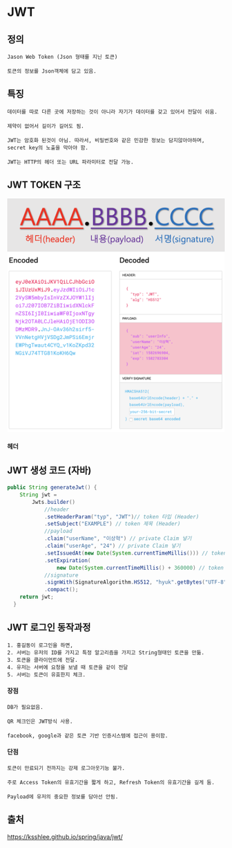 # JWT

## 정의 

    Jason Web Token (Json 형태를 지닌 토큰)

    토큰의 정보를 Json객체에 담고 있음.

## 특징 

    데이터를 따로 다른 곳에 저장하는 것이 아니라 자기가 데이터를 갖고 있어서 전달이 쉬움.

    제약이 없어서 길이가 길어도 됨. 

    JWT는 암호화 된것이 아님. 따라서, 비밀번호와 같은 민감한 정보는 담지않아야하며, secret key의 노출을 막아야 함. 

    JWT는 HTTP의 헤더 또는 URL 파라미터로 전달 가능.


## JWT TOKEN 구조 

![jwt](../../images/Spring/jwt.png)
![jwt2](../../images/Spring/jwt2.png)


#### 헤더



## JWT 생성 코드 (자바)

~~~java
public String generateJwt() {
    String jwt =
        Jwts.builder()
            //header
            .setHeaderParam("typ", "JWT")// token 타입 (Header)
            .setSubject("EXAMPLE") // token 제목 (Header)
            //payload
            .claim("userName", "이상혁") // private Claim 넣기
            .claim("userAge", "24") // private Claim 넣기
            .setIssuedAt(new Date(System.currentTimeMillis())) // token 생성날짜
            .setExpiration(
                new Date(System.currentTimeMillis() + 360000) // token 유효시간
            //signature
            .signWith(SignatureAlgorithm.HS512, "hyuk".getBytes("UTF-8"))
            .compact();
    return jwt;
  }
~~~

## JWT 로그인 동작과정

    1. 홍길동이 로그인을 하면, 
    2. 서버는 유저의 ID를 가지고 특정 알고리즘을 가지고 String형태인 토큰을 만듦. 
    3. 토큰을 클라이언트에 전달.  
    4. 유저는 서버에 요청을 보낼 때 토큰을 같이 전달
    5. 서버는 토큰이 유효한지 체크.

#### 장점 

    DB가 필요없음. 

    QR 체크인은 JWT방식 사용.

    facebook, google과 같은 토큰 기반 인증시스템에 접근이 용이함. 

#### 단점 

    토큰이 만료되기 전까지는 강제 로그아웃기능 불가. 

    주로 Access Token의 유효기간을 짧게 하고, Refresh Token의 유효기간을 길게 둠. 

    Payload에 유저의 중요한 정보를 담아선 안됨. 

## 출처 

https://ksshlee.github.io/spring/java/jwt/